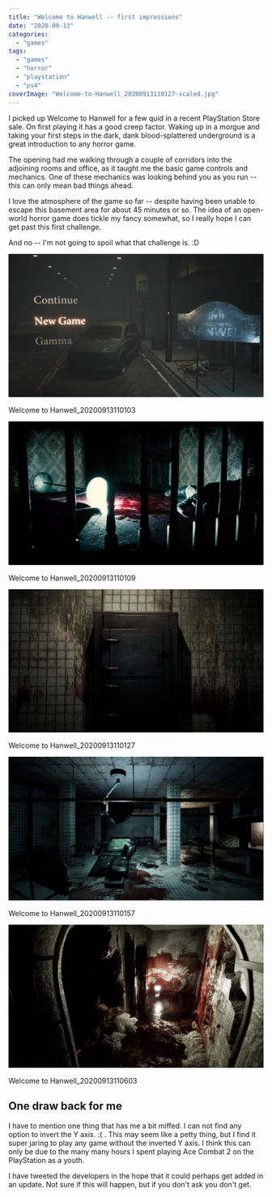 ```yaml
---
title: "Welcome to Hanwell -- first impressions"
date: "2020-09-13"
categories: 
  - "games"
tags: 
  - "games"
  - "horror"
  - "playstation"
  - "ps4"
coverImage: "Welcome-to-Hanwell_20200913110127-scaled.jpg"
---
```


I picked up Welcome to Hanwell for a few quid in a recent PlayStation Store sale. On first playing it has a good creep factor. Waking up in a morgue and taking your first steps in the dark, dank blood-splattered underground is a great introduction to any horror game.

The opening had me walking through a couple of corridors into the adjoining rooms and office, as it taught me the basic game controls and mechanics. One of these mechanics was looking behind you as you run -- this can only mean bad things ahead.

I love the atmosphere of the game so far -- despite having been unable to escape this basement area for about 45 minutes or so. The idea of an open-world horror game does tickle my fancy somewhat, so I really hope I can get past this first challenge.

And no -- I'm not going to spoil what that challenge is. :D

[![](images/Welcome-to-Hanwell_20200913110103-scaled.jpg)](https://davidpeach.co.uk/wp-content/uploads/2023/05/Welcome-to-Hanwell_20200913110103-scaled.jpg)

Welcome to Hanwell\_20200913110103

[![](images/Welcome-to-Hanwell_20200913110109-scaled.jpg)](https://davidpeach.co.uk/wp-content/uploads/2023/05/Welcome-to-Hanwell_20200913110109-scaled.jpg)

Welcome to Hanwell\_20200913110109

[![](images/Welcome-to-Hanwell_20200913110127-scaled.jpg)](https://davidpeach.co.uk/wp-content/uploads/2023/05/Welcome-to-Hanwell_20200913110127-scaled.jpg)

Welcome to Hanwell\_20200913110127

[![](images/Welcome-to-Hanwell_20200913110157-scaled.jpg)](https://davidpeach.co.uk/wp-content/uploads/2023/05/Welcome-to-Hanwell_20200913110157-scaled.jpg)

Welcome to Hanwell\_20200913110157

[![](images/Welcome-to-Hanwell_20200913110603-scaled.jpg)](https://davidpeach.co.uk/wp-content/uploads/2023/05/Welcome-to-Hanwell_20200913110603-scaled.jpg)

Welcome to Hanwell\_20200913110603

## One draw back for me

I have to mention one thing that has me a bit miffed. I can not find any option to invert the Y axis. :( . This may seem like a petty thing, but I find it super jaring to play any game without the inverted Y axis. I think this can only be due to the many many hours I spent playing Ace Combat 2 on the PlayStation as a youth.

I have tweeted the developers in the hope that it could perhaps get added in an update. Not sure if this will happen, but if you don't ask you don't get.
